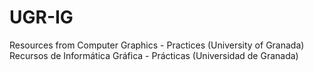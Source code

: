 # UGR-IG
Resources from Computer Graphics - Practices (University of Granada)
Recursos de Informática Gráfica - Prácticas (Universidad de Granada)
